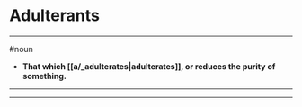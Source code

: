 # Adulterants
---
#noun
- **That which [[a/_adulterates|adulterates]], or reduces the purity of something.**
---
---
